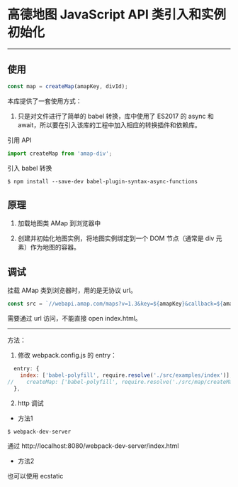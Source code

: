 # 高德地图 JavaScript API 类引入和实例初始化
---

## 使用

```js
const map = createMap(amapKey, divId);
```

本库提供了一套使用方式：

1. 只是对文件进行了简单的 babel 转换，库中使用了 ES2017 的 async 和 await，所以要在引入该库的工程中加入相应的转换插件和依赖库。

引用 API

```js
import createMap from 'amap-div';
```

引入 babel 转换

```console
$ npm install --save-dev babel-plugin-syntax-async-functions
```

## 原理

1. 加载地图类 AMap 到浏览器中

2. 创建并初始化地图实例，将地图实例绑定到一个 DOM 节点（通常是 div 元素）作为地图的容器。

## 调试 

挂载 AMap 类到浏览器时，用的是无协议 url。

```js
const src = `//webapi.amap.com/maps?v=1.3&key=${amapKey}&callback=${amapCallback}`;
```

需要通过 url 访问，不能直接 open index.html。

---

方法：

1. 修改 webpack.config.js 的 entry：

```js
  entry: {
    index: ['babel-polyfill', require.resolve('./src/examples/index')],
//    createMap: ['babel-polyfill', require.resolve('./src/map/createMap')],
  },
```

2. http 调试

- 方法1

```console
$ webpack-dev-server
```

通过 http://localhost:8080/webpack-dev-server/index.html

- 方法2

也可以使用 ecstatic

